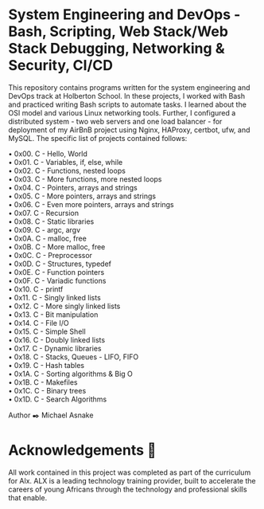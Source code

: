 
<h1>System Engineering and DevOps - Bash, Scripting, Web Stack/Web Stack Debugging, Networking & Security, CI/CD </h1>
<p>
This repository contains programs written for the system engineering and DevOps track at Holberton School. In these projects, I worked with Bash and practiced writing Bash scripts to automate tasks. I learned about the OSI model and various Linux networking tools. Further, I configured a distributed system - two web servers and one load balancer - for deployment of my AirBnB project using Nginx, HAProxy, certbot, ufw, and MySQL. The specific list of projects contained follows:
</p>

<a> • 0x00. C - Hello, World </a> <br />
<a> • 0x01. C - Variables, if, else, while </a> <br />
<a> • 0x02. C - Functions, nested loops </a> <br />
<a> • 0x03. C - More functions, more nested loops </a> <br />
<a> • 0x04. C - Pointers, arrays and strings </a> <br />
<a> • 0x05. C - More pointers, arrays and strings </a> <br />
<a> • 0x06. C - Even more pointers, arrays and strings </a> <br />
<a> • 0x07. C - Recursion </a> <br />
<a> • 0x08. C - Static libraries </a> <br />
<a> • 0x09. C - argc, argv </a> <br />
<a> • 0x0A. C - malloc, free </a> <br />
<a> • 0x0B. C - More malloc, free </a> <br />
<a> • 0x0C. C - Preprocessor </a> <br />
<a> • 0x0D. C - Structures, typedef </a> <br />
<a> • 0x0E. C - Function pointers </a> <br />
<a> • 0x0F. C - Variadic functions </a> <br />
<a> • 0x10. C - printf </a> <br />
<a> • 0x11. C - Singly linked lists </a> <br />
<a> • 0x12. C - More singly linked lists </a> <br />
<a> • 0x13. C - Bit manipulation </a> <br />
<a> • 0x14. C - File I/O </a> <br />
<a> • 0x15. C - Simple Shell </a> <br />
<a> • 0x16. C - Doubly linked lists </a> <br />
<a> • 0x17. C - Dynamic libraries </a> <br />
<a> • 0x18. C - Stacks, Queues - LIFO, FIFO </a> <br />
<a> • 0x19. C - Hash tables </a> <br />
<a> • 0x1A. C - Sorting algorithms & Big O </a> <br />
<a> • 0x1B. C - Makefiles </a> <br />
<a> • 0x1C. C - Binary trees </a> <br />
<a> • 0x1D. C - Search Algorithms </a> <br />

 Author ✒️ Michael Asnake <mike7772> 
   <br />
<h1>Acknowledgements 🙏 </h1>
All work contained in this project was completed as part of the curriculum for Alx. ALX is a leading technology training provider, built to accelerate the careers of young Africans through the technology and professional skills that enable.
